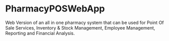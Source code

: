 # PharmacyPOSWebApp
Web Version of an all in one pharmacy system that can be used for Point Of Sale Services, Inventory &amp; Stock Management, Employee Management, Reporting and Financial Analysis. 
